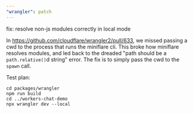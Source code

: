 ```yaml
---
"wrangler": patch
---
```


fix: resolve non-js modules correctly in local mode

In https://github.com/cloudflare/wrangler2/pull/633, we missed passing a cwd to the process that runs the miniflare cli. This broke how miniflare resolves modules, and led back to the dreaded "path should be a `path.relative()`d string" error. The fix is to simply pass the cwd to the `spawn` call.

Test plan:

```
cd packages/wrangler
npm run build
cd ../workers-chat-demo
npx wrangler dev --local
```
